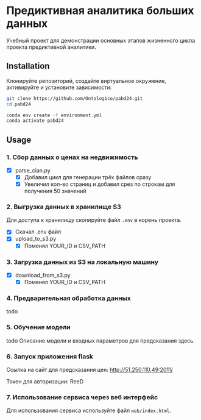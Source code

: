 # Предиктивная аналитика больших данных

Учебный проект для демонстрации основных этапов жизненного цикла проекта предиктивной аналитики.  

## Installation 

Клонируйте репозиторий, создайте виртуальное окружение, активируйте и установите зависимости:  

```sh
git clone https://github.com/Ontologico/pabd24.git
cd pabd24

conda env create -f environment.yml
conda activate pabd24
```

## Usage

### 1. Сбор данных о ценах на недвижимость 
- [x] parse_cian.py
    - [x] Добавил цикл для генерации трёх файлов сразу
    - [x] Увеличил кол-во страниц и добавил срез по строкам для получения 50 значений

### 2. Выгрузка данных в хранилище S3
Для доступа к хранилищу скопируйте файл `.env` в корень проекта.  

- [x] Скачал .env файл
- [x] upload_to_s3.py
    - [x] Поменял YOUR_ID и CSV_PATH

### 3. Загрузка данных из S3 на локальную машину  
- [x] download_from_s3.py
    - [x] Поменял YOUR_ID и CSV_PATH

### 4. Предварительная обработка данных  

todo 

### 5. Обучение модели 

todo Описание модели и входных параметров для предсказания здесь.  

### 6. Запуск приложения flask

Ссылка на сайт для предсказания цен: http://51.250.110.49:2011/

Токен для авторизации: ReeD

### 7. Использование сервиса через веб интерфейс 

Для использования сервиса используйте файл `web/index.html`.  

